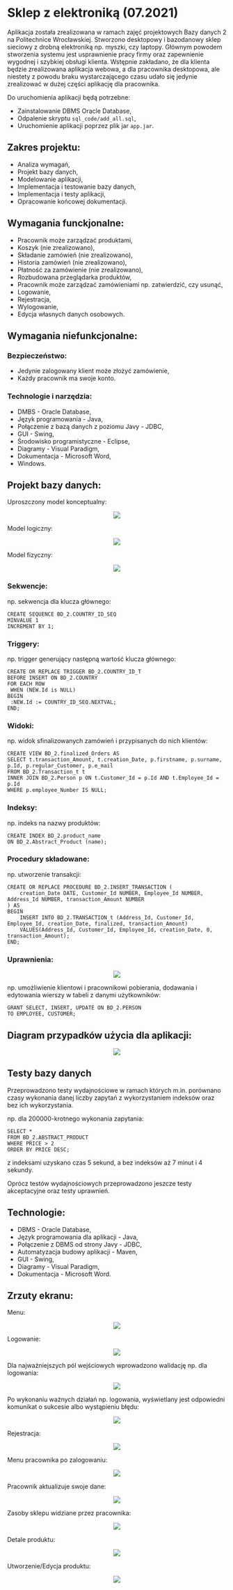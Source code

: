 # Sklep z elektroniką (07.2021)
Aplikacja została zrealizowana w ramach zajęć projektowych Bazy danych 2 na Politechnice Wrocławskiej. Stworzono desktopowy i bazodanowy sklep sieciowy z drobną elektroniką np. myszki, czy laptopy. Głównym powodem stworzenia systemu jest usprawnienie pracy firmy oraz zapewnienie wygodnej i szybkiej obsługi klienta. Wstępnie zakładano, że dla klienta będzie zrealizowana aplikacja webowa, a dla pracownika desktopowa, ale niestety z powodu braku wystarczającego czasu udało się jedynie zrealizować w dużej części aplikację dla pracownika.

Do uruchomienia aplikacji będą potrzebne:
* Zainstalowanie DBMS Oracle Database,
* Odpalenie skryptu ```sql_code/add_all.sql```,
* Uruchomienie aplikacji poprzez plik jar ```app.jar```.

## Zakres projektu:
* Analiza wymagań,
* Projekt bazy danych,
* Modelowanie aplikacji,
* Implementacja i testowanie bazy danych,
* Implementacja i testy aplikacji,
* Opracowanie końcowej dokumentacji.

## Wymagania funckjonalne:
* Pracownik może zarządzać produktami,
* Koszyk (nie zrealizowano),
* Składanie zamówień (nie zrealizowano),
* Historia zamówień (nie zrealizowano),
* Płatność za zamówienie (nie zrealizowano),
* Rozbudowana przeglądarka produktów,
* Pracownik może zarządzać zamówieniami np. zatwierdzić, czy usunąć,
* Logowanie,
* Rejestracja,
* Wylogowanie,
* Edycja własnych danych osobowych.

## Wymagania niefunkcjonalne:
### Bezpieczeństwo:
* Jedynie zalogowany klient może złożyć zamówienie,
* Każdy pracownik ma swoje konto.
### Technologie i narzędzia:
* DMBS - Oracle Database,
* Język programowania - Java,
* Połączenie z bazą danych z poziomu Javy - JDBC,
* GUI - Swing,
* Środowisko programistyczne - Eclipse,
* Diagramy - Visual Paradigm,
* Dokumentacja - Microsoft Word,
* Windows.

## Projekt bazy danych:

Uproszczony model konceptualny:
<p align="center">
    <img src="img/erd-1.png">
</p>

Model logiczny:
<p align="center">
    <img src="img/erd-2.png">
</p>

Model fizyczny:
<p align="center">
    <img src="img/erd-3.png">
</p>

### Sekwencje:
np. sekwencja dla klucza głównego:
```
CREATE SEQUENCE BD_2.COUNTRY_ID_SEQ
MINVALUE 1
INCREMENT BY 1;
```

### Triggery:
np. trigger generujący następną wartość klucza głównego:
```
CREATE OR REPLACE TRIGGER BD_2.COUNTRY_ID_T
BEFORE INSERT ON BD_2.COUNTRY
FOR EACH ROW
 WHEN (NEW.Id is NULL)
BEGIN
 :NEW.Id := COUNTRY_ID_SEQ.NEXTVAL;
END;
```

### Widoki:
np. widok sfinalizowanych zamówień i przypisanych do nich klientów:
```
CREATE VIEW BD_2.finalized_Orders AS
SELECT t.transaction_Amount, t.creation_Date, p.firstname, p.surname, p.Id, p.regular_Customer, p.e_mail
FROM BD_2.Transaction_t t
INNER JOIN BD_2.Person p ON t.Customer_Id = p.Id AND t.Employee_Id = p.Id
WHERE p.employee_Number IS NULL;
```

### Indeksy:
np. indeks na nazwy produktów:
```
CREATE INDEX BD_2.product_name
ON BD_2.Abstract_Product (name);
```

### Procedury składowane:
np. utworzenie transakcji:
```
CREATE OR REPLACE PROCEDURE BD_2.INSERT_TRANSACTION (
    creation_Date DATE, Customer_Id NUMBER, Employee_Id NUMBER, Address_Id NUMBER, transaction_Amount NUMBER
) AS
BEGIN
    INSERT INTO BD_2.TRANSACTION_t (Address_Id, Customer_Id, Employee_Id, creation_Date, finalized, transaction_Amount)
    VALUES(Address_Id, Customer_Id, Employee_Id, creation_Date, 0, transaction_Amount);
END;
```

### Uprawnienia:
<p align="center">
    <img src="img/uprawnienia.png">
</p>

np. umożliwienie klientowi i pracownikowi pobierania, dodawania i edytowania wierszy w tabeli z danymi użytkowników:
```
GRANT SELECT, INSERT, UPDATE ON BD_2.PERSON
TO EMPLOYEE, CUSTOMER;
```

## Diagram przypadków użycia dla aplikacji:
<p align="center" width="100%">
    <img src="img/dpu.png">
</p>

## Testy bazy danych
Przeprowadzono testy wydajnościowe w ramach których m.in. porównano czasy wykonania danej liczby zapytań z wykorzystaniem indeksów oraz bez ich wykorzystania.

np. dla 200000-krotnego wykonania zapytania:
```
SELECT *
FROM BD_2.ABSTRACT_PRODUCT
WHERE PRICE > 2
ORDER BY PRICE DESC;
```

z indeksami uzyskano czas 5 sekund, a bez indeksów aż 7 minut i 4 sekundy.

Oprócz testów wydajnościowych przeprowadzono jeszcze testy akceptacyjne oraz testy uprawnień.

## Technologie:
* DBMS - Oracle Database,
* Język programowania dla aplikacji - Java,
* Połączenie z DBMS od strony Javy - JDBC,
* Automatyzacja budowy aplikacji - Maven,
* GUI - Swing,
* Diagramy - Visual Paradigm,
* Dokumentacja - Microsoft Word.

## Zrzuty ekranu:

Menu:
<p align="center">
    <img src="img/menu.png">
</p>

Logowanie:
<p align="center">
    <img src="img/logowanie.png">
</p>

Dla najważniejszych pól wejściowych wprowadzono walidację np. dla logowania:
<p align="center">
    <img src="img/walidacja.png">
</p>

Po wykonaniu ważnych działań np. logowania, wyświetlany jest odpowiedni komunikat o sukcesie albo wystąpieniu błędu:
<p align="center">
    <img src="img/komunikat.png">
</p>

Rejestracja:
<p align="center">
    <img src="img/rejestracja.png">
</p>

Menu pracownika po zalogowaniu:
<p align="center">
    <img src="img/menu.png">
</p>

Pracownik aktualizuje swoje dane:
<p align="center">
    <img src="img/edycja-pracownika.png">
</p>

Zasoby sklepu widziane przez pracownika:
<p align="center">
    <img src="img/zasoby-pracownika.png">
</p>

Detale produktu:
<p align="center">
    <img src="img/detale-produktu.png">
</p>

Utworzenie/Edycja produktu:
<p align="center">
    <img src="img/dodawanie-edycja-produktu.png">
</p>
